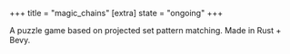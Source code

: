 +++
title = "magic_chains"
[extra]
state = "ongoing"
+++

A puzzle game based on projected set pattern matching. Made in Rust + Bevy.

<!-- more -->

<script type="module">
  import init from './magic_set.js'
  init()
</script>
